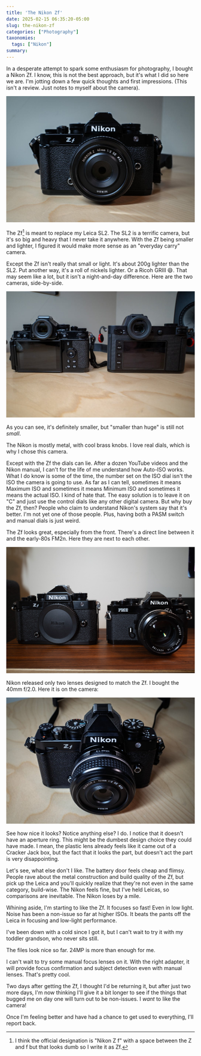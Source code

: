 ```yaml
---
title: 'The Nikon Zf'
date: 2025-02-15 06:35:20-05:00
slug: the-nikon-zf
categories: ["Photography"]
taxonomies:
  tags: ["Nikon"]
summary: 
---
```


In a desperate attempt to spark some enthusiasm for photography, I bought a Nikon Zf. I know, this is not the best approach, but it's what I did so here we are. I'm jotting down a few quick thoughts and first impressions. (This isn't a review. Just notes to myself about the camera).

![Nikon Zf](NikonZf-cover.jpg "Nikon Zf")

The Zf[^1] is meant to replace my Leica SL2. The SL2 is a terrific camera, but it's so big and heavy that I never take it anywhere. With the Zf being smaller and lighter, I figured it would make more sense as an "everyday carry" camera.

Except the Zf isn't really that small or light. It's about 200g lighter than the SL2. Put another way, it's a roll of nickels lighter. Or a Ricoh GRIII 😄. That may seem like a lot, but it isn't a night-and-day difference. Here are the two cameras, side-by-side.

![Nikon Zf and Leica SL2](NikonZf-LeicaSL2-back.jpg "Nikon Zf and Leica SL2")

As you can see, it's definitely smaller, but "smaller than huge" is still not _small_.

The Nikon is mostly metal, with cool brass knobs. I love real dials, which is why I chose this camera.

Except with the Zf the dials can lie. After a dozen YouTube videos and the Nikon manual, I can't for the life of me understand how Auto-ISO works. What I do know is some of the time, the number set on the ISO dial isn't the ISO the camera is going to use. As far as I can tell, sometimes it means Maximum ISO and sometimes it means Minimum ISO and sometimes it means the actual ISO. I kind of hate that. The easy solution is to leave it on "C" and just use the control dials like any other digital camera. But why buy the Zf, then? People who claim to understand Nikon's system say that it's better. I'm not yet one of those people. Plus, having both a PASM switch and manual dials is just weird.

The Zf looks great, especially from the front. There's a direct line between it and the early-80s FM2n. Here they are next to each other.

![Nikon Zf and Nikon FM2n make a good-looking couple.](zf-and-fm2n.jpg "Nikon Zf and Nikon FM2n make a good-looking couple.")

Nikon released only two lenses designed to match the Zf. I bought the 40mm f/2.0. Here it is on the camera:

![](NikonZf.jpg "")

See how nice it looks? Notice anything else? I do. I notice that it doesn't have an aperture ring. This might be the dumbest design choice they could have made. I mean, the plastic lens already feels like it came out of a Cracker Jack box, but the fact that it looks the part, but doesn't act the part is very disappointing.

Let's see, what else don't I like. The battery door feels cheap and flimsy. People rave about the metal construction and build quality of the Zf, but pick up the Leica and you'll quickly realize that they're not even in the same category, build-wise. The Nikon feels fine, but I've held Leicas, so comparisons are inevitable. The Nikon loses by a mile.

Whining aside, I'm starting to like the Zf. It focuses so fast! Even in low light. Noise has been a non-issue so far at higher ISOs. It beats the pants off the Leica in focusing and low-light performance.

I've been down with a cold since I got it, but I can't wait to try it with my toddler grandson, who never sits still.

The files look nice so far. 24MP is more than enough for me.

I can't wait to try some manual focus lenses on it. With the right adapter, it will provide focus confirmation and subject detection even with manual lenses. That's pretty cool.

Two days after getting the Zf, I thought I'd be returning it, but after just two more days, I'm now thinking I'll give it a bit longer to see if the things that bugged me on day one will turn out to be non-issues. I _want_ to like the camera!

Once I'm feeling better and have had a chance to get used to everything, I'll report back.





[^1]:  I think the official designation is "Nikon Z f" with a space between the Z and f but that looks dumb so I write it as Zf.

